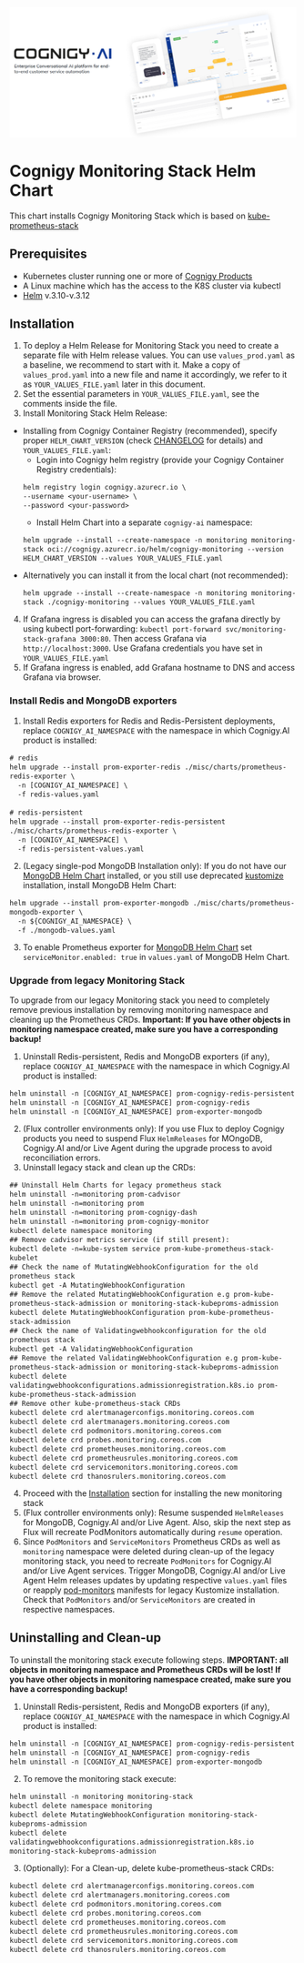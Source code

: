 ![Cognigy.AI banner](https://raw.githubusercontent.com/Cognigy/kubernetes/main/docs/assets/cognigy-ai.png)

# Cognigy Monitoring Stack Helm Chart
This chart installs Cognigy Monitoring Stack which is based on [kube-prometheus-stack](https://github.com/prometheus-community/helm-charts/tree/main/charts/kube-prometheus-stack)

## Prerequisites
- Kubernetes cluster running one or more of [Cognigy Products](https://github.com/orgs/Cognigy/repositories) 
- A Linux machine which has the access to the K8S cluster via kubectl
- [Helm](https://helm.sh/) v.3.10-v.3.12


## Installation
1. To deploy a Helm Release for Monitoring Stack you need to create a separate file with Helm release values. You can use `values_prod.yaml` as a baseline, we recommend to start with it. Make a copy of `values_prod.yaml` into a new file and name it accordingly, we refer to it as `YOUR_VALUES_FILE.yaml` later in this document.
2. Set the essential parameters in `YOUR_VALUES_FILE.yaml`, see the comments inside the file.
3. Install Monitoring Stack Helm Release:
* Installing from Cognigy Container Registry (recommended), specify proper `HELM_CHART_VERSION` (check [CHANGELOG](CHANGELOG.md) for details) and `YOUR_VALUES_FILE.yaml`:
   * Login into Cognigy helm registry (provide your Cognigy Container Registry credentials):
   ```shell
   helm registry login cognigy.azurecr.io \
   --username <your-username> \
   --password <your-password>
   ```
   * Install Helm Chart into a separate `cognigy-ai` namespace:
   ```shell
   helm upgrade --install --create-namespace -n monitoring monitoring-stack oci://cognigy.azurecr.io/helm/cognigy-monitoring --version HELM_CHART_VERSION --values YOUR_VALUES_FILE.yaml
   ```
* Alternatively you can install it from the local chart (not recommended):
   ```shell
   helm upgrade --install --create-namespace -n monitoring monitoring-stack ./cognigy-monitoring --values YOUR_VALUES_FILE.yaml 
   ```
4. If Grafana ingress is disabled you can access the grafana directly by using kubectl port-forwarding: `kubectl port-forward svc/monitoring-stack-grafana 3000:80`. Then access Grafana via `http://localhost:3000`. Use Grafana credentials you have set in `YOUR_VALUES_FILE.yaml`
5. If Grafana ingress is enabled, add Grafana hostname to DNS and access Grafana via browser.

### Install Redis and MongoDB exporters

1. Install Redis exporters for Redis and Redis-Persistent deployments, replace `COGNIGY_AI_NAMESPACE` with the namespace in which Cognigy.AI product is installed: 
```shell
# redis
helm upgrade --install prom-exporter-redis ./misc/charts/prometheus-redis-exporter \
  -n [COGNIGY_AI_NAMESPACE] \
  -f redis-values.yaml

# redis-persistent
helm upgrade --install prom-exporter-redis-persistent ./misc/charts/prometheus-redis-exporter \
  -n [COGNIGY_AI_NAMESPACE] \
  -f redis-persistent-values.yaml
```
2. (Legacy single-pod MongoDB Installation only): If you do not have our [MongoDB Helm Chart](https://github.com/Cognigy/cognigy-mongodb-helm-chart/tree/master/charts/bitnami/mongodb) installed, or you still use deprecated [kustomize](https://github.com/Cognigy/kubernetes) installation, install MongoDB Helm Chart:
```shell
helm upgrade --install prom-exporter-mongodb ./misc/charts/prometheus-mongodb-exporter \
  -n ${COGNIGY_AI_NAMESPACE} \
  -f ./mongodb-values.yaml
```
3. To enable Prometheus exporter for [MongoDB Helm Chart](https://github.com/Cognigy/cognigy-mongodb-helm-chart/tree/master/charts/bitnami/mongodb) set `serviceMonitor.enabled: true` in `values.yaml` of
MongoDB Helm Chart. 


### Upgrade from legacy Monitoring Stack
To upgrade from our legacy Monitoring stack you need to completely remove previous installation by removing monitoring namespace and cleaning up the Prometheus CRDs. **Important: If you have other objects in monitoring namespace created, make sure you have a corresponding backup!**

1. Uninstall Redis-persistent, Redis and MongoDB exporters (if any), replace `COGNIGY_AI_NAMESPACE` with the namespace in which Cognigy.AI product is installed:
```shell
helm uninstall -n [COGNIGY_AI_NAMESPACE] prom-cognigy-redis-persistent
helm uninstall -n [COGNIGY_AI_NAMESPACE] prom-cognigy-redis
helm uninstall -n [COGNIGY_AI_NAMESPACE] prom-exporter-mongodb
```
2. (Flux controller environments only): If you use Flux to deploy Cognigy products you need to suspend Flux `HelmReleases` for MOngoDB, Cognigy.AI and/or Live Agent during the upgrade process to avoid reconciliation errors.
3. Uninstall legacy stack and clean up the CRDs:
```shell
## Uninstall Helm Charts for legacy prometheus stack
helm uninstall -n=monitoring prom-cadvisor
helm uninstall -n=monitoring prom
helm uninstall -n=monitoring prom-cognigy-dash
helm uninstall -n=monitoring prom-cognigy-monitor
kubectl delete namespace monitoring
## Remove cadvisor metrics service (if still present):  
kubectl delete -n=kube-system service prom-kube-prometheus-stack-kubelet 
## Check the name of MutatingWebhookConfiguration for the old prometheus stack 
kubectl get -A MutatingWebhookConfiguration
## Remove the related MutatingWebhookConfiguration e.g prom-kube-prometheus-stack-admission or monitoring-stack-kubeproms-admission
kubectl delete MutatingWebhookConfiguration prom-kube-prometheus-stack-admission
## Check the name of Validatingwebhookconfiguration for the old prometheus stack 
kubectl get -A ValidatingWebhookConfiguration
## Remove the related ValidatingWebhookConfiguration e.g prom-kube-prometheus-stack-admission or monitoring-stack-kubeproms-admission
kubectl delete validatingwebhookconfigurations.admissionregistration.k8s.io prom-kube-prometheus-stack-admission
## Remove other kube-prometheus-stack CRDs
kubectl delete crd alertmanagerconfigs.monitoring.coreos.com
kubectl delete crd alertmanagers.monitoring.coreos.com
kubectl delete crd podmonitors.monitoring.coreos.com
kubectl delete crd probes.monitoring.coreos.com
kubectl delete crd prometheuses.monitoring.coreos.com
kubectl delete crd prometheusrules.monitoring.coreos.com
kubectl delete crd servicemonitors.monitoring.coreos.com
kubectl delete crd thanosrulers.monitoring.coreos.com
```
4. Proceed with the [Installation](#Installation) section for installing the new monitoring stack 
5. (Flux controller environments only): Resume suspended `HelmReleases` for MongoDB, Cognigy.AI and/or Live Agent. Also, skip the next step as Flux will recreate PodMonitors automatically during `resume` operation. 
6. Since `PodMonitors` and `ServiceMonitors` Prometheus CRDs as well as `monitoring` namespace were deleted during clean-up of the legacy monitoring stack, you need to recreate `PodMonitors` for Cognigy.AI and/or Live Agent services. Trigger MongoDB, Cognigy.AI and/or Live Agent Helm releases updates by updating respective `values.yaml` files or reapply 
[pod-monitors](https://github.com/Cognigy/kubernetes/tree/main/core/manifests/pod-monitors) manifests for legacy Kustomize installation. Check that `PodMonitors` and/or `ServiceMonitors` are created in respective namespaces.
 
## Uninstalling and Clean-up
To uninstall the monitoring stack execute following steps.
**IMPORTANT: all objects in monitoring namespace and Prometheus CRDs will be lost! If you have other objects in monitoring namespace created, make sure you have a corresponding backup!**

1. Uninstall Redis-persistent, Redis and MongoDB exporters (if any), replace `COGNIGY_AI_NAMESPACE` with the namespace in which Cognigy.AI product is installed:
```shell
helm uninstall -n [COGNIGY_AI_NAMESPACE] prom-cognigy-redis-persistent
helm uninstall -n [COGNIGY_AI_NAMESPACE] prom-cognigy-redis
helm uninstall -n [COGNIGY_AI_NAMESPACE] prom-exporter-mongodb
```

2. To remove the monitoring stack execute:
```shell
helm uninstall -n monitoring monitoring-stack
kubectl delete namespace monitoring
kubectl delete MutatingWebhookConfiguration monitoring-stack-kubeproms-admission
kubectl delete validatingwebhookconfigurations.admissionregistration.k8s.io monitoring-stack-kubeproms-admission
```
3. (Optionally): For a Clean-up, delete kube-prometheus-stack CRDs: 
```shell
kubectl delete crd alertmanagerconfigs.monitoring.coreos.com
kubectl delete crd alertmanagers.monitoring.coreos.com
kubectl delete crd podmonitors.monitoring.coreos.com
kubectl delete crd probes.monitoring.coreos.com
kubectl delete crd prometheuses.monitoring.coreos.com
kubectl delete crd prometheusrules.monitoring.coreos.com
kubectl delete crd servicemonitors.monitoring.coreos.com
kubectl delete crd thanosrulers.monitoring.coreos.com
```

